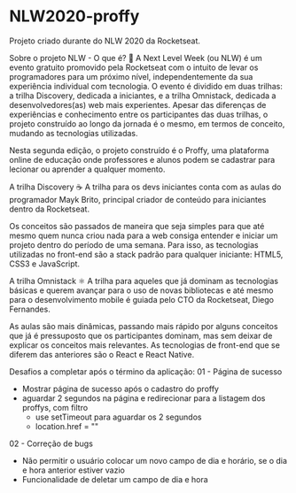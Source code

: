 # NLW2020-proffy
Projeto criado durante do NLW 2020 da Rocketseat.

Sobre o projeto
NLW - O que é? 🚀
A Next Level Week (ou NLW) é um evento gratuito promovido pela Rocketseat com o intuito de levar os programadores para um próximo nível, independentemente da sua experiência individual com tecnologia. O evento é dividido em duas trilhas: a trilha Discovery, dedicada a iniciantes, e a trilha Omnistack, dedicada a desenvolvedores(as) web mais experientes. Apesar das diferenças de experiências e conhecimento entre os participantes das duas trilhas, o projeto construído ao longo da jornada é o mesmo, em termos de conceito, mudando as tecnologias utilizadas.

Nesta segunda edição, o projeto construído é o Proffy, uma plataforma online de educação onde professores e alunos podem se cadastrar para lecionar ou aprender a qualquer momento.

A trilha Discovery ☕
A trilha para os devs iniciantes conta com as aulas do programador Mayk Brito, principal criador de conteúdo para iniciantes dentro da Rocketseat.

Os conceitos são passados de maneira que seja simples para que até mesmo quem nunca criou nada para a web consiga entender e iniciar um projeto dentro do período de uma semana. Para isso, as tecnologias utilizadas no front-end são a stack padrão para qualquer iniciante: HTML5, CSS3 e JavaScript.

A trilha Omnistack ⚛️
A trilha para aqueles que já dominam as tecnologias básicas e querem avançar para o uso de novas bibliotecas e até mesmo para o desenvolvimento mobile é guiada pelo CTO da Rocketseat, Diego Fernandes.

As aulas são mais dinâmicas, passando mais rápido por alguns conceitos que já é pressuposto que os participantes dominam, mas sem deixar de explicar os conceitos mais relevantes. As tecnologias de front-end que se diferem das anteriores são o React e React Native.

Desafios a completar após o término da aplicação:
01 - Página de sucesso
- Mostrar página de sucesso após o cadastro do proffy
- aguardar 2 segundos na página e redirecionar para a listagem dos proffys, com filtro
    - use setTimeout para aguardar os 2 segundos
    - location.href = ""

02 - Correção de bugs
- Não permitir o usuário colocar um novo campo de dia e horário, se o dia e hora anterior estiver vazio
- Funcionalidade de deletar um campo de dia e hora
